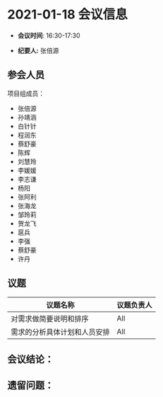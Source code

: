 # 2021-01-18 会议信息  

-  **会议时间**: 16:30-17:30

-  **纪要人:** 张倍源

## 参会人员
项目组成员：
- 张倍源
- 孙靖涵
- 白针针
- 程润东
- 蔡舒豪
- 陈辉
- 刘慧玲
- 李媛媛
- 李志谦
- 杨阳
- 张阿利
- 张海龙
- 邹玲莉
- 贺龙飞
- 扈兵
- 李强
- 蔡舒豪
- 许丹

## 议题

议题名称 | 议题负责人
---- | ----
对需求做简要说明和排序  | All
需求的分析具体计划和人员安排 | All


## 会议结论：

## 遗留问题：

